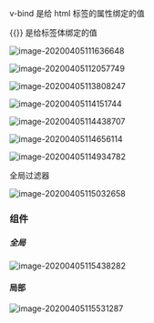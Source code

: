 v-bind 是给 html 标签的属性绑定的值

{{}} 是给标签体绑定的值

![image-20200405111636648](C:\Users\垫\AppData\Roaming\Typora\typora-user-images\image-20200405111636648.png)

![image-20200405112057749](C:\Users\垫\AppData\Roaming\Typora\typora-user-images\image-20200405112057749.png)







![image-20200405113808247](C:\Users\垫\AppData\Roaming\Typora\typora-user-images\image-20200405113808247.png)

![image-20200405114151744](C:\Users\垫\AppData\Roaming\Typora\typora-user-images\image-20200405114151744.png)





![image-20200405114438707](C:\Users\垫\AppData\Roaming\Typora\typora-user-images\image-20200405114438707.png)



![image-20200405114656114](C:\Users\垫\AppData\Roaming\Typora\typora-user-images\image-20200405114656114.png)





![image-20200405114934782](C:\Users\垫\AppData\Roaming\Typora\typora-user-images\image-20200405114934782.png)

全局过滤器

![image-20200405115032658](C:\Users\垫\AppData\Roaming\Typora\typora-user-images\image-20200405115032658.png)







### 组件

##### 全局

![image-20200405115438282](C:\Users\垫\AppData\Roaming\Typora\typora-user-images\image-20200405115438282.png)

#### 局部

![image-20200405115531287](C:\Users\垫\AppData\Roaming\Typora\typora-user-images\image-20200405115531287.png)